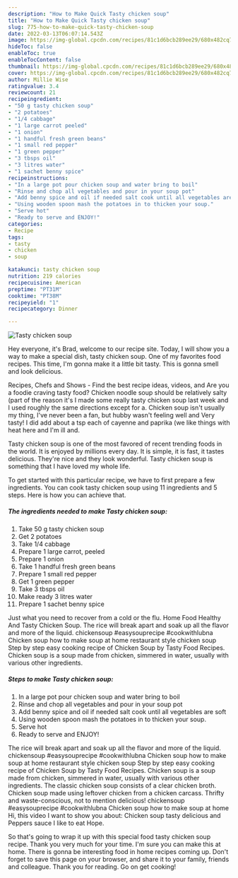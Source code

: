 ```yaml
---
description: "How to Make Quick Tasty chicken soup"
title: "How to Make Quick Tasty chicken soup"
slug: 775-how-to-make-quick-tasty-chicken-soup
date: 2022-03-13T06:07:14.543Z
image: https://img-global.cpcdn.com/recipes/81c1d6bcb289ee29/680x482cq70/tasty-chicken-soup-recipe-main-photo.jpg
hideToc: false
enableToc: true
enableTocContent: false
thumbnail: https://img-global.cpcdn.com/recipes/81c1d6bcb289ee29/680x482cq70/tasty-chicken-soup-recipe-main-photo.jpg
cover: https://img-global.cpcdn.com/recipes/81c1d6bcb289ee29/680x482cq70/tasty-chicken-soup-recipe-main-photo.jpg
author: Millie Wise
ratingvalue: 3.4
reviewcount: 21
recipeingredient:
- "50 g tasty chicken soup"
- "2 potatoes"
- "1/4 cabbage"
- "1 large carrot peeled"
- "1 onion"
- "1 handful fresh green beans"
- "1 small red pepper"
- "1 green pepper"
- "3 tbsps oil"
- "3 litres water"
- "1 sachet benny spice"
recipeinstructions:
- "In a large pot pour chicken soup and water bring to boil"
- "Rinse and chop all vegetables and pour in your soup pot"
- "Add benny spice and oil if needed salt cook until all vegetables are soft"
- "Using wooden spoon mash the potatoes in to thicken your soup."
- "Serve hot"
- "Ready to serve and ENJOY!"
categories:
- Recipe
tags:
- tasty
- chicken
- soup

katakunci: tasty chicken soup 
nutrition: 219 calories
recipecuisine: American
preptime: "PT31M"
cooktime: "PT38M"
recipeyield: "1"
recipecategory: Dinner

---
```



![Tasty chicken soup](https://img-global.cpcdn.com/recipes/81c1d6bcb289ee29/680x482cq70/tasty-chicken-soup-recipe-main-photo.jpg)

Hey everyone, it's Brad, welcome to our recipe site. Today, I will show you a way to make a special dish, tasty chicken soup. One of my favorites food recipes. This time, I'm gonna make it a little bit tasty. This is gonna smell and look delicious.

Recipes, Chefs and Shows - Find the best recipe ideas, videos, and Are you a foodie craving tasty food? Chicken noodle soup should be relatively salty (part of the reason it&#39;s I made some really tasty chicken soup last week and I used roughly the same directions except for a. Chicken soup isn&#39;t usually my thing, I&#39;ve never been a fan, but hubby wasn&#39;t feeling well and Very tasty! I did add about a tsp each of cayenne and paprika (we like things with heat here and I&#39;m ill and.

Tasty chicken soup is one of the most favored of recent trending foods in the world. It is enjoyed by millions every day. It is simple, it is fast, it tastes delicious. They're nice and they look wonderful. Tasty chicken soup is something that I have loved my whole life.


To get started with this particular recipe, we have to first prepare a few ingredients. You can cook tasty chicken soup using 11 ingredients and 5 steps. Here is how you can achieve that.

<!--inarticleads1-->

##### The ingredients needed to make Tasty chicken soup:

1. Take 50 g tasty chicken soup
1. Get 2 potatoes
1. Take 1/4 cabbage
1. Prepare 1 large carrot, peeled
1. Prepare 1 onion
1. Take 1 handful fresh green beans
1. Prepare 1 small red pepper
1. Get 1 green pepper
1. Take 3 tbsps oil
1. Make ready 3 litres water
1. Prepare 1 sachet benny spice


Just what you need to recover from a cold or the flu. Home Food Healthy And Tasty Chicken Soup. The rice will break apart and soak up all the flavor and more of the liquid. chickensoup #easysouprecipe #cookwithlubna Chicken soup how to make soup at home restaurant style chicken soup Step by step easy cooking recipe of Chicken Soup by Tasty Food Recipes. Chicken soup is a soup made from chicken, simmered in water, usually with various other ingredients. 

<!--inarticleads2-->

##### Steps to make Tasty chicken soup:

1. In a large pot pour chicken soup and water bring to boil
1. Rinse and chop all vegetables and pour in your soup pot
1. Add benny spice and oil if needed salt cook until all vegetables are soft
1. Using wooden spoon mash the potatoes in to thicken your soup.
1. Serve hot
1. Ready to serve and ENJOY!

The rice will break apart and soak up all the flavor and more of the liquid. chickensoup #easysouprecipe #cookwithlubna Chicken soup how to make soup at home restaurant style chicken soup Step by step easy cooking recipe of Chicken Soup by Tasty Food Recipes. Chicken soup is a soup made from chicken, simmered in water, usually with various other ingredients. The classic chicken soup consists of a clear chicken broth. Chicken soup made using leftover chicken from a chicken carcass. Thrifty and waste-conscious, not to mention delicious! chickensoup #easysouprecipe #cookwithlubna Chicken soup how to make soup at home Hi, this video I want to show you about: Chicken soup tasty delicious and Peppers sauce I like to eat Hope. 

So that's going to wrap it up with this special food tasty chicken soup recipe. Thank you very much for your time. I'm sure you can make this at home. There is gonna be interesting food in home recipes coming up. Don't forget to save this page on your browser, and share it to your family, friends and colleague. Thank you for reading. Go on get cooking!

